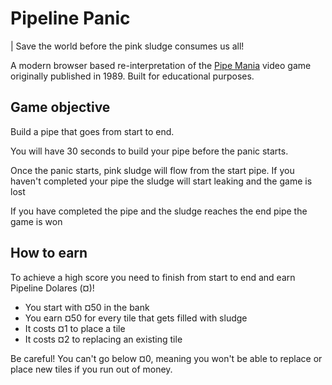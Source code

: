 # Pipeline Panic

| Save the world before the pink sludge consumes us all!

A modern browser based re-interpretation of the [Pipe Mania](https://en.wikipedia.org/wiki/Pipe_Mania) video game originally published in 1989. Built for educational purposes.

## Game objective

Build a pipe that goes from start to end.

You will have 30 seconds to build your pipe before the panic starts.

Once the panic starts, pink sludge will flow from the start pipe. If you haven't completed your pipe the sludge will start leaking and the game is lost

If you have completed the pipe and the sludge reaches the end pipe the game is won

## How to earn

To achieve a high score you need to finish from start to end and earn Pipeline Dolares (¤)!

- You start with ¤50 in the bank
- You earn ¤50 for every tile that gets filled with sludge
- It costs ¤1 to place a tile
- It costs ¤2 to replacing an existing tile

Be careful! You can't go below ¤0, meaning you won't be able to replace or place new tiles if you run out of money.
